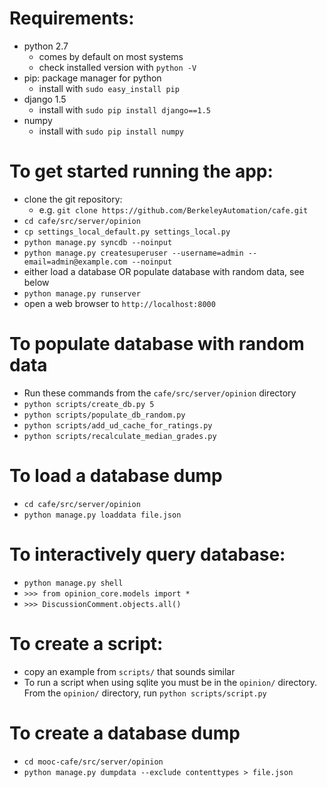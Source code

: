 # Requirements:

- python 2.7
  - comes by default on most systems
  - check installed version with `python -V`
- pip: package manager for python
  - install with `sudo easy_install pip`
- django 1.5
  - install with `sudo pip install django==1.5`
- numpy
  - install with `sudo pip install numpy`

# To get started running the app:

  - clone the git repository:
    - e.g. `git clone https://github.com/BerkeleyAutomation/cafe.git`
  - `cd cafe/src/server/opinion`
  - `cp settings_local_default.py settings_local.py`
  - `python manage.py syncdb --noinput`
  - `python manage.py createsuperuser --username=admin --email=admin@example.com --noinput`
  - either load a database OR populate database with random data, see below
  - `python manage.py runserver`
  - open a web browser to `http://localhost:8000`

# To populate database with random data
  - Run these commands from the `cafe/src/server/opinion` directory
  - `python scripts/create_db.py 5`
  - `python scripts/populate_db_random.py`
  - `python scripts/add_ud_cache_for_ratings.py`
  - `python scripts/recalculate_median_grades.py`

# To load a database dump

  - `cd cafe/src/server/opinion`
  - `python manage.py loaddata file.json`

# To interactively query database:

  - `python manage.py shell`
  - `>>> from opinion_core.models import *`
  - `>>> DiscussionComment.objects.all()`

# To create a script:

  - copy an example from `scripts/` that sounds similar
  - To run a script when using sqlite you must be in the `opinion/` directory. From the `opinion/` directory, run `python scripts/script.py`

# To create a database dump

  - `cd mooc-cafe/src/server/opinion`
  - `python manage.py dumpdata --exclude contenttypes > file.json`
